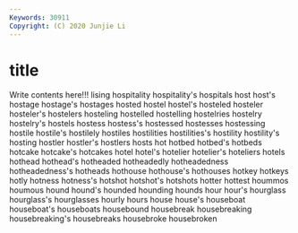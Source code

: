 ```yaml
---
Keywords: 30911
Copyright: (C) 2020 Junjie Li
---
```


# title

Write contents here!!!
lising 
hospitality 
hospitality's 
hospitals 
host 
host's 
hostage
hostage's 
hostages 
hosted 
hostel 
hostel's 
hosteled 
hosteler 
hosteler's 
hostelers 
hosteling
hostelled 
hostelling 
hostelries 
hostelry 
hostelry's 
hostels 
hostess 
hostess's 
hostessed 
hostesses
hostessing 
hostile 
hostile's 
hostilely 
hostiles 
hostilities 
hostilities's 
hostility 
hostility's 
hosting
hostler 
hostler's 
hostlers 
hosts 
hot 
hotbed 
hotbed's 
hotbeds 
hotcake 
hotcake's
hotcakes 
hotel 
hotel's 
hotelier 
hotelier's 
hoteliers 
hotels 
hothead 
hothead's 
hotheaded
hotheadedly 
hotheadedness 
hotheadedness's 
hotheads 
hothouse 
hothouse's 
hothouses 
hotkey 
hotkeys 
hotly
hotness 
hotness's 
hotshot 
hotshot's 
hotshots 
hotter 
hottest 
hoummos 
houmous 
hound
hound's 
hounded 
hounding 
hounds 
hour 
hour's 
hourglass 
hourglass's 
hourglasses 
hourly
hours 
house 
house's 
houseboat 
houseboat's 
houseboats 
housebound 
housebreak 
housebreaking 
housebreaking's
housebreaks 
housebroke 
housebroken 
